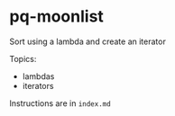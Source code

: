 # pq-moonlist
Sort using a lambda and create an iterator

Topics:
- lambdas
- iterators

Instructions are in `index.md`
